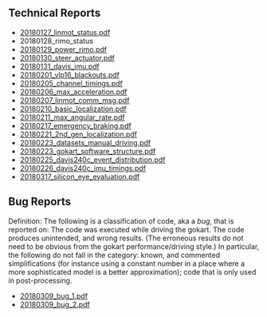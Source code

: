 ## Technical Reports

* [20180127_linmot_status.pdf](https://github.com/idsc-frazzoli/retina/files/1801709/20180127_linmot_status.pdf)
* 20180128_rimo_status
* [20180129_power_rimo.pdf](https://github.com/idsc-frazzoli/retina/files/1801710/20180129_power_rimo.pdf)
* [20180130_steer_actuator.pdf](https://github.com/idsc-frazzoli/retina/files/1801711/20180130_steer_actuator.pdf)
* [20180131_davis_imu.pdf](https://github.com/idsc-frazzoli/retina/files/1801712/20180131_davis_imu.pdf)
* [20180201_vlp16_blackouts.pdf](https://github.com/idsc-frazzoli/retina/files/1801728/20180201_vlp16_blackouts.pdf)
* [20180205_channel_timings.pdf](https://github.com/idsc-frazzoli/retina/files/1801729/20180205_channel_timings.pdf)
* [20180206_max_acceleration.pdf](https://github.com/idsc-frazzoli/retina/files/1801730/20180206_max_acceleration.pdf)
* [20180207_linmot_comm_msg.pdf](https://github.com/idsc-frazzoli/retina/files/1801731/20180207_linmot_comm_msg.pdf)
* [20180210_basic_localization.pdf](https://github.com/idsc-frazzoli/retina/files/1801715/20180210_basic_localization.pdf)
* [20180211_max_angular_rate.pdf](https://github.com/idsc-frazzoli/retina/files/1801716/20180211_max_angular_rate.pdf)
* [20180217_emergency_braking.pdf](https://github.com/idsc-frazzoli/retina/files/1801717/20180217_emergency_braking.pdf)
* [20180221_2nd_gen_localization.pdf](https://github.com/idsc-frazzoli/retina/files/1801718/20180221_2nd_gen_localization.pdf)
* [20180223_datasets_manual_driving.pdf](https://github.com/idsc-frazzoli/retina/files/1801719/20180223_datasets_manual_driving.pdf)
* [20180223_gokart_software_structure.pdf](https://github.com/idsc-frazzoli/retina/files/1801720/20180223_gokart_software_structure.pdf)
* [20180225_davis240c_event_distribution.pdf](https://github.com/idsc-frazzoli/retina/files/1819644/20180225_davis240c_event_distribution.pdf)
* [20180226_davis240c_imu_timings.pdf](https://github.com/idsc-frazzoli/retina/files/1801722/20180226_davis240c_imu_timings.pdf)
* [20180317_silicon_eye_evaluation.pdf](https://github.com/idsc-frazzoli/retina/files/1821357/20180317_silicon_eye_evaluation.pdf)

## Bug Reports

Definition: The following is a classification of code, aka a *bug*, that is reported on: The code was executed while driving the gokart. The code produces unintended, and wrong results. (The erroneous results do not need to be obvious from the gokart performance/driving style.) In particular, the following do not fall in the category: known, and commented simplifications (for instance using a constant number in a place where a more sophisticated model is a better approximation); code that is only used in post-processing.

* [20180309_bug_1.pdf](https://github.com/idsc-frazzoli/retina/files/1801723/20180309_bug_1.pdf)
* [20180309_bug_2.pdf](https://github.com/idsc-frazzoli/retina/files/1801725/20180309_bug_2.pdf)
